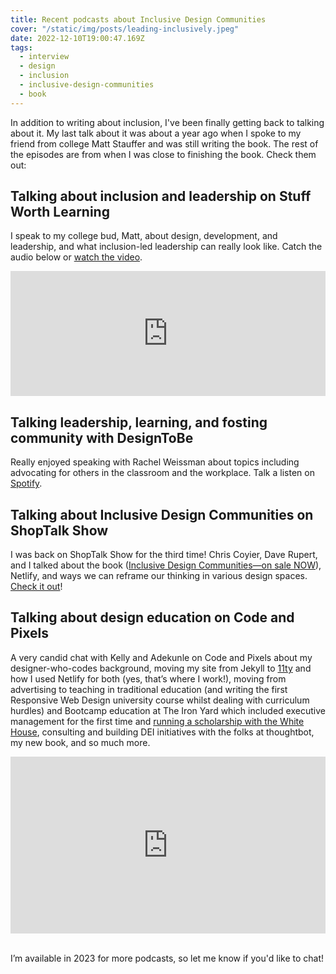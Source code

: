 ```yaml
---
title: Recent podcasts about Inclusive Design Communities
cover: "/static/img/posts/leading-inclusively.jpeg"
date: 2022-12-10T19:00:47.169Z
tags:
  - interview
  - design
  - inclusion
  - inclusive-design-communities
  - book
---
```


In addition to writing about inclusion, I've been finally getting back to talking about it. My last talk about it was about a year ago when I spoke to my friend from college Matt Stauffer and was still writing the book. The rest of the episodes are from when I was close to finishing the book. Check them out:

## Talking about inclusion and leadership on Stuff Worth Learning
I speak to my college bud, Matt, about design, development, and leadership, and what inclusion-led leadership can really look like. Catch the audio below or [watch the video](https://www.youtube.com/watch?v=eiV6_3pZFc0&list=PLgJIx0-UaB9RvRKbdcRbs05Gl0D1GiCCk&index=3).

<iframe height="200px" width="100%" frameborder="no" scrolling="no" seamless src="https://player.simplecast.com/23f9cda3-958a-43fe-8b86-e418e9f9ed4b?dark=false"></iframe>

## Talking leadership, learning, and fosting community with DesignToBe
Really enjoyed speaking with Rachel Weissman about topics including advocating for others in the classroom and the workplace. Talk a listen on [Spotify](https://open.spotify.com/episode/0FCYPuMDJTsmyQvFn3N5pO?si=dadf1a47d9034248).

## Talking about Inclusive Design Communities on ShopTalk Show
I was back on ShopTalk Show for the third time! Chris Coyier, Dave Rupert, and I talked about the book ([Inclusive Design Communities—on sale NOW](https://abookapart.com/products/inclusive-design-communities)), Netlify, and ways we can reframe our thinking in various design spaces. [Check it out](https://shoptalkshow.com/539/)!


## Talking about design education on Code and Pixels
A very candid chat with Kelly and Adekunle on Code and Pixels about my designer-who-codes background, moving my site from Jekyll to [11ty](https://www.11ty.dev/) and how I used Netlify for both (yes, that’s where I work!), moving from advertising to teaching in traditional education (and writing the first Responsive Web Design university course whilst dealing with curriculum hurdles) and Bootcamp education at The Iron Yard which included executive management for the first time and [running a scholarship with the White House](https://samkapila.com/2016/09/10/the-tech-opportunity-fund-and-the-white-house/), consulting and building DEI initiatives with the folks at thoughtbot, my new book, and so much more. 

<style>.embed-container { position: relative; padding-bottom: 56.25%; height: 0; overflow: hidden; max-width: 100%; } .embed-container iframe, .embed-container object, .embed-container embed { position: absolute; top: 0; left: 0; width: 100%; height: 100%; }</style><div class='embed-container'><iframe src='https://www.youtube.com/embed/BfByZk3jS_A' frameborder='0' allowfullscreen></iframe></div>

<br>
<p>
  I’m available in 2023 for more podcasts, so let me know if you'd like to chat!
</p>